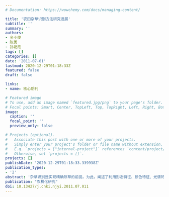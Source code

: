 ```yaml
---
# Documentation: https://wowchemy.com/docs/managing-content/

title: '农田杂草识别方法研究进展'
subtitle: ''
summary: ''
authors:
- 金小俊
- 陈勇
- 孙艳霞
tags: []
categories: []
date: '2011-07-01'
lastmod: 2020-12-29T01:18:33Z
featured: false
draft: false

links:
- name: 核心期刊

# Featured image
# To use, add an image named `featured.jpg/png` to your page's folder.
# Focal points: Smart, Center, TopLeft, Top, TopRight, Left, Right, BottomLeft, Bottom, BottomRight.
image:
  caption: ''
  focal_point: ''
  preview_only: false

# Projects (optional).
#   Associate this post with one or more of your projects.
#   Simply enter your project's folder or file name without extension.
#   E.g. `projects = ["internal-project"]` references `content/project/deep-learning/index.md`.
#   Otherwise, set `projects = []`.
projects: []
publishDate: '2020-12-29T01:18:33.339938Z'
publication_types:
- '2'
abstract: '杂草识别是实现精确除草的前提。为此，阐述了利用形态特征、颜色特征、光谱特征、纹理特征以及多特征融合方法识别杂草的原理、研究现状和难点。同时，介绍了模式识别等方法在杂草识别中的应用；分析并比较了行间、行内杂草识别方法的特点，指出行内杂草的识别远复杂于行间杂草识别，是精确除草的难点，对农田杂草识别和精确除草有较好的参考价值。'
publication: "农机化研究"
doi: 10.13427/j.cnki.njyi.2011.07.011
---
```

